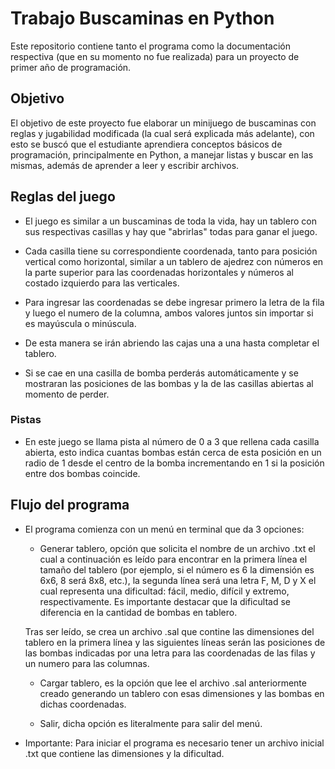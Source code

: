 # Trabajo Buscaminas en Python 

Este repositorio contiene tanto el programa como la documentación respectiva (que en su momento no fue realizada) para un proyecto de primer año de programación. 

## Objetivo 

El objetivo de este proyecto fue elaborar un minijuego de buscaminas con reglas y jugabilidad modificada (la cual será explicada más adelante), con esto se buscó que el estudiante aprendiera conceptos básicos de programación, principalmente en Python, a manejar listas y buscar en las mismas, además de aprender a leer y escribir archivos. 

## Reglas del juego 

  + El juego es similar a un buscaminas de toda la vida, hay un tablero con sus respectivas casillas y hay que "abrirlas" todas para ganar el juego.  

  + Cada casilla tiene su correspondiente coordenada, tanto para posición vertical como horizontal, similar a un tablero de ajedrez con números en la parte superior para las coordenadas horizontales y números al costado izquierdo para las verticales. 

  + Para ingresar las coordenadas se debe ingresar primero la letra de la fila y luego el numero de la columna, ambos valores juntos sin importar si es mayúscula o minúscula. 

  + De esta manera se irán abriendo las cajas una a una hasta completar el tablero. 

  + Si se cae en una casilla de bomba perderás automáticamente y se mostraran las posiciones de las bombas y la de las casillas abiertas al momento de perder. 

  ### Pistas 

  + En este juego se llama pista al número de 0 a 3 que rellena cada casilla abierta, esto indica cuantas bombas están cerca de esta posición en un radio de 1 desde el     centro de la bomba incrementando en 1 si la posición entre dos bombas coincide. 

## Flujo del programa 

  + El programa comienza con un menú en terminal que da 3 opciones:  

    + Generar tablero, opción que solicita el nombre de un archivo .txt el cual a continuación es leído para encontrar en la primera línea el tamaño del tablero (por         ejemplo, si el número es 6 la dimensión es 6x6, 8 será 8x8, etc.), la segunda línea será una letra F, M, D y X el cual representa una dificultad: fácil, medio,      difícil y extremo, respectivamente. Es importante destacar que la dificultad se diferencia en la cantidad de bombas en tablero. 

    Tras ser leído, se crea un archivo .sal que contine las dimensiones del tablero en la primera línea y las siguientes líneas serán las posiciones de las bombas             indicadas por una letra para las coordenadas de las filas y un numero para las columnas. 

    + Cargar tablero, es la opción que lee el archivo .sal anteriormente creado generando un tablero con esas dimensiones y las bombas en dichas coordenadas. 

    + Salir, dicha opción es literalmente para salir del menú. 

  + Importante: Para iniciar el programa es necesario tener un archivo inicial .txt que contiene las dimensiones y la dificultad. 

